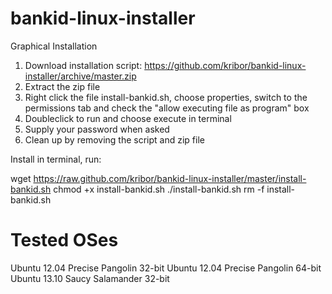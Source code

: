 bankid-linux-installer
======================

Graphical Installation
1. Download installation script: https://github.com/kribor/bankid-linux-installer/archive/master.zip
2. Extract the zip file
3. Right click the file install-bankid.sh, choose properties, switch to the permissions tab and check the "allow executing file as program" box
4. Doubleclick to run and choose execute in terminal
5. Supply your password when asked
6. Clean up by removing the script and zip file

Install in terminal, run:

wget https://raw.github.com/kribor/bankid-linux-installer/master/install-bankid.sh
chmod +x install-bankid.sh
./install-bankid.sh
rm -f install-bankid.sh



Tested OSes
==============
Ubuntu 12.04 Precise Pangolin 32-bit
Ubuntu 12.04 Precise Pangolin 64-bit
Ubuntu 13.10 Saucy Salamander 32-bit
